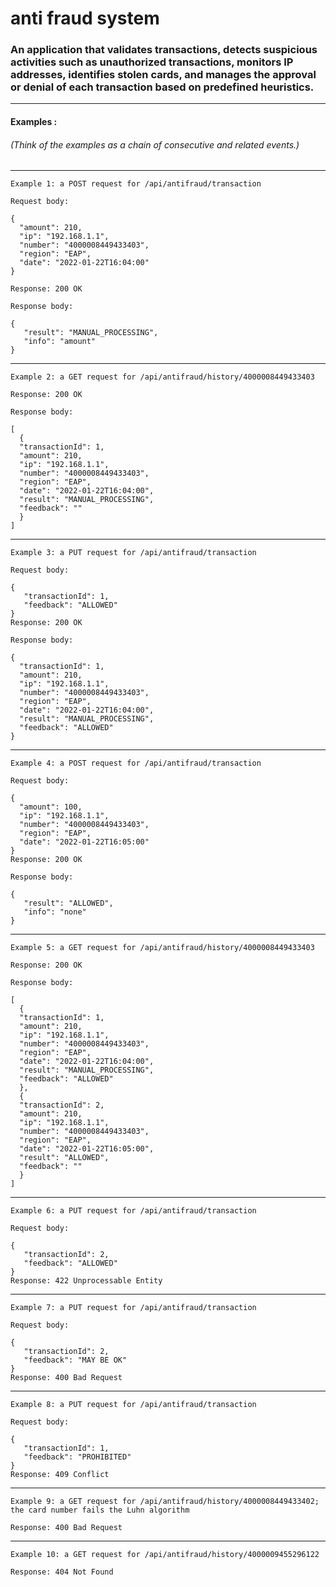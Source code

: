 # anti fraud system
### An application that validates transactions, detects suspicious activities such as unauthorized transactions, monitors IP addresses, identifies stolen cards, and manages the approval or denial of each transaction based on predefined heuristics.
---
#### Examples :
###### (<i>Think of the examples as a chain of consecutive and related events.</i>)
---
```
Example 1: a POST request for /api/antifraud/transaction

Request body:

{
  "amount": 210,
  "ip": "192.168.1.1",
  "number": "4000008449433403",
  "region": "EAP",
  "date": "2022-01-22T16:04:00"
}

Response: 200 OK

Response body:

{
   "result": "MANUAL_PROCESSING",
   "info": "amount"
}
```
---
```
Example 2: a GET request for /api/antifraud/history/4000008449433403

Response: 200 OK

Response body:

[
  {
  "transactionId": 1,
  "amount": 210,
  "ip": "192.168.1.1",
  "number": "4000008449433403",
  "region": "EAP",
  "date": "2022-01-22T16:04:00",
  "result": "MANUAL_PROCESSING",
  "feedback": ""
  }
]
```
---
```
Example 3: a PUT request for /api/antifraud/transaction

Request body:

{
   "transactionId": 1,
   "feedback": "ALLOWED"
}
Response: 200 OK

Response body:

{
  "transactionId": 1,
  "amount": 210,
  "ip": "192.168.1.1",
  "number": "4000008449433403",
  "region": "EAP",
  "date": "2022-01-22T16:04:00",
  "result": "MANUAL_PROCESSING",
  "feedback": "ALLOWED"
}
```
---
```
Example 4: a POST request for /api/antifraud/transaction

Request body:

{
  "amount": 100,
  "ip": "192.168.1.1",
  "number": "4000008449433403",
  "region": "EAP",
  "date": "2022-01-22T16:05:00"
}
Response: 200 OK

Response body:

{
   "result": "ALLOWED",
   "info": "none"
}
```
---
```
Example 5: a GET request for /api/antifraud/history/4000008449433403

Response: 200 OK

Response body:

[
  {
  "transactionId": 1,
  "amount": 210,
  "ip": "192.168.1.1",
  "number": "4000008449433403",
  "region": "EAP",
  "date": "2022-01-22T16:04:00",
  "result": "MANUAL_PROCESSING",
  "feedback": "ALLOWED"
  },
  {
  "transactionId": 2,
  "amount": 210,
  "ip": "192.168.1.1",
  "number": "4000008449433403",
  "region": "EAP",
  "date": "2022-01-22T16:05:00",
  "result": "ALLOWED",
  "feedback": ""
  }
]
```
---
```
Example 6: a PUT request for /api/antifraud/transaction

Request body:

{
   "transactionId": 2,
   "feedback": "ALLOWED"
}
Response: 422 Unprocessable Entity
```
---
```
Example 7: a PUT request for /api/antifraud/transaction

Request body:

{
   "transactionId": 2,
   "feedback": "MAY BE OK"
}
Response: 400 Bad Request
```
---
```
Example 8: a PUT request for /api/antifraud/transaction

Request body:

{
   "transactionId": 1,
   "feedback": "PROHIBITED"
}
Response: 409 Conflict
```
---
```
Example 9: a GET request for /api/antifraud/history/4000008449433402; the card number fails the Luhn algorithm

Response: 400 Bad Request
```
---
```
Example 10: a GET request for /api/antifraud/history/4000009455296122

Response: 404 Not Found
```
